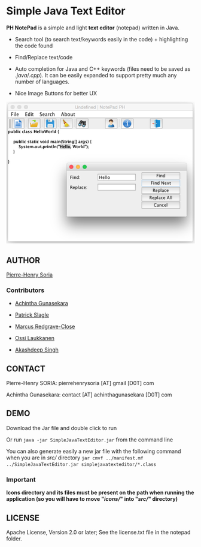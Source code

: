 # Simple Java Text Editor

**PH NotePad** is a simple and light **text editor** (notepad) written in Java.

- Search tool (to search text/keywords easily in the code) + highlighting the code found

- Find/Replace text/code

- Auto completion for Java and C++ keywords (files need to be saved as *.java*/*.cpp*). It can be easily expanded to support pretty much any number of languages.

- Nice Image Buttons for better UX


![Example Java Text Editor](Screenshots/find-replace-word-in-java-text-editor.png)


## AUTHOR

[Pierre-Henry Soria](https://github.com/pH-7)


### Contributors

- [Achintha Gunasekara](https://github.com/achinthagunasekara)

- [Patrick Slagle](https://github.com/patrick-slagle)

- [Marcus Redgrave-Close](https://github.com/marcusjrc)

- [Ossi Laukkanen](https://github.com/Fitoh)

- [Akashdeep Singh](https://github.com/akashdeepsingh9988)


## CONTACT

Pierre-Henry SORIA: pierrehenrysoria [AT] gmail [D0T] com

Achintha Gunasekara: contact [AT] achinthagunasekara [D0T] com


## DEMO

Download the Jar file and double click to run

Or run `java -jar SimpleJavaTextEditor.jar` from the command line

You can also generate easily a new jar file with the following command when you are in *src/* directory `jar cmvf ../manifest.mf ../SimpleJavaTextEditor.jar simplejavatexteditor/*.class`


### Important

**Icons directory and its files must be present on the path when running the application (so you will have to move "*icons/*" into "*src/*" directory)**


## LICENSE

Apache License, Version 2.0 or later; See the license.txt file in the notepad folder.
